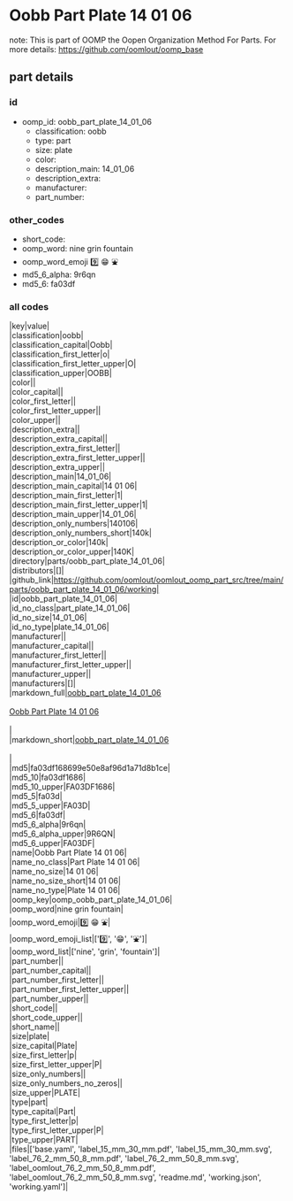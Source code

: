 # Oobb Part Plate 14 01 06  

note: This is part of OOMP the Oopen Organization Method For Parts. For more details: https://github.com/oomlout/oomp_base

##  part details





### id
* oomp_id: oobb_part_plate_14_01_06
  * classification: oobb
  * type: part
  * size: plate
  * color: 
  * description_main: 14_01_06
  * description_extra: 
  * manufacturer: 
  * part_number: 

### other_codes
* short_code: 
* oomp_word: nine grin fountain
* oomp_word_emoji :nine: :grin: :fountain:
* md5_6_alpha: 9r6qn
* md5_6: fa03df

### all codes 
|key|value|  
|classification|oobb|  
|classification_capital|Oobb|  
|classification_first_letter|o|  
|classification_first_letter_upper|O|  
|classification_upper|OOBB|  
|color||  
|color_capital||  
|color_first_letter||  
|color_first_letter_upper||  
|color_upper||  
|description_extra||  
|description_extra_capital||  
|description_extra_first_letter||  
|description_extra_first_letter_upper||  
|description_extra_upper||  
|description_main|14_01_06|  
|description_main_capital|14 01 06|  
|description_main_first_letter|1|  
|description_main_first_letter_upper|1|  
|description_main_upper|14_01_06|  
|description_only_numbers|140106|  
|description_only_numbers_short|140k|  
|description_or_color|140k|  
|description_or_color_upper|140K|  
|directory|parts/oobb_part_plate_14_01_06|  
|distributors|[]|  
|github_link|https://github.com/oomlout/oomlout_oomp_part_src/tree/main/parts/oobb_part_plate_14_01_06/working|  
|id|oobb_part_plate_14_01_06|  
|id_no_class|part_plate_14_01_06|  
|id_no_size|14_01_06|  
|id_no_type|plate_14_01_06|  
|manufacturer||  
|manufacturer_capital||  
|manufacturer_first_letter||  
|manufacturer_first_letter_upper||  
|manufacturer_upper||  
|manufacturers|[]|  
|markdown_full|[oobb_part_plate_14_01_06](https://github.com/oomlout/oomlout_oomp_part_src/tree/main/parts/oobb_part_plate_14_01_06/working)<br>[](https://github.com/oomlout/oomlout_oomp_part_src/tree/main/parts/oobb_part_plate_14_01_06/working)<br>[Oobb Part Plate 14 01 06](https://github.com/oomlout/oomlout_oomp_part_src/tree/main/parts/oobb_part_plate_14_01_06/working)<br><br>|  
|markdown_short|[oobb_part_plate_14_01_06](https://github.com/oomlout/oomlout_oomp_part_src/tree/main/parts/oobb_part_plate_14_01_06/working)<br><br>|  
|md5|fa03df168699e50e8af96d1a71d8b1ce|  
|md5_10|fa03df1686|  
|md5_10_upper|FA03DF1686|  
|md5_5|fa03d|  
|md5_5_upper|FA03D|  
|md5_6|fa03df|  
|md5_6_alpha|9r6qn|  
|md5_6_alpha_upper|9R6QN|  
|md5_6_upper|FA03DF|  
|name|Oobb Part Plate 14 01 06|  
|name_no_class|Part Plate 14 01 06|  
|name_no_size|14 01 06|  
|name_no_size_short|14 01 06|  
|name_no_type|Plate 14 01 06|  
|oomp_key|oomp_oobb_part_plate_14_01_06|  
|oomp_word|nine grin fountain|  
|oomp_word_emoji|:nine: :grin: :fountain:|  
|oomp_word_emoji_list|[':nine:', ':grin:', ':fountain:']|  
|oomp_word_list|['nine', 'grin', 'fountain']|  
|part_number||  
|part_number_capital||  
|part_number_first_letter||  
|part_number_first_letter_upper||  
|part_number_upper||  
|short_code||  
|short_code_upper||  
|short_name||  
|size|plate|  
|size_capital|Plate|  
|size_first_letter|p|  
|size_first_letter_upper|P|  
|size_only_numbers||  
|size_only_numbers_no_zeros||  
|size_upper|PLATE|  
|type|part|  
|type_capital|Part|  
|type_first_letter|p|  
|type_first_letter_upper|P|  
|type_upper|PART|  
|files|['base.yaml', 'label_15_mm_30_mm.pdf', 'label_15_mm_30_mm.svg', 'label_76_2_mm_50_8_mm.pdf', 'label_76_2_mm_50_8_mm.svg', 'label_oomlout_76_2_mm_50_8_mm.pdf', 'label_oomlout_76_2_mm_50_8_mm.svg', 'readme.md', 'working.json', 'working.yaml']|  
